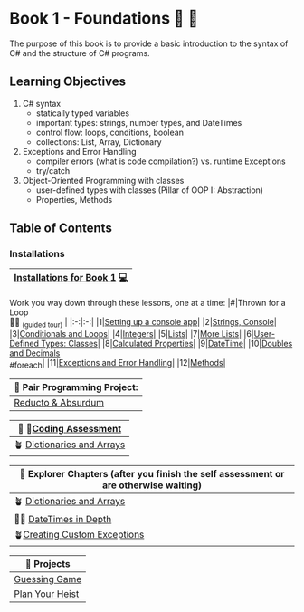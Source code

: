 # Book 1 - Foundations :nut_and_bolt: :wrench:

The purpose of this book is to provide a basic introduction to the syntax of C# and the structure of C# programs.

## Learning Objectives

1. C# syntax
    <ul>
        <li>statically typed variables</li>
        <li>important types: strings, number types, and DateTimes</li>
        <li>control flow: loops, conditions, boolean</li>
        <li>collections: List, Array, Dictionary</li>
    </ul>
1. Exceptions and Error Handling
    <ul>
        <li>compiler errors (what is code compilation?) vs. runtime Exceptions</li>
        <li>try/catch</li>
    </ul>
1. Object-Oriented Programming with classes
    <ul>
        <li>user-defined types with classes (Pillar of OOP I: Abstraction)</li>
        <li>Properties, Methods</li>
    </ul>

## Table of Contents

<!-- prettier-ignore-start -->


### Installations
|[Installations for Book 1](./chapters/book-1-installations.md) :computer:|
|--|

Work you way down through these lessons, one at a time:
|#|Thrown for a Loop <br>:football::curly_loop: <sub>(guided tour)</sub> |
|:-:|:-:|
|1|[Setting up a console app](./chapters/setting-up-console-app.md)|
|2|[Strings, Console](./chapters/interacting-with-console.md)|
|3|[Conditionals and Loops](./chapters/conditionals-and-loops.md)|
|4|[Integers](./chapters/working-with-integers.md)|
|5|[Lists](./chapters/thrown-for-a-loop-lists.md)|
|7|[More Lists](./chapters/thrown-for-a-loop-linq.md)|
|6|[User-Defined Types: Classes](./chapters/classes-intro.md)|
|8|[Calculated Properties](./chapters/classes-calculated.md)|
|9|[DateTime](./chapters/foundations-datetime.md)|
|10|[Doubles and Decimals](./chapters/doubles-and-decimals.md)<br><sub style="font-size: 0.85rem;">#foreach</sub>|
|11|[Exceptions and Error Handling](./chapters/handling-exceptions.md)|
|12|[Methods](./chapters/foundations-methods.md)|


|:page_with_curl: Pair Programming Project:|
|--|
|[Reducto & Absurdum](./chapters/reducto.md)|

|:trumpet: :page_with_curl:[Coding Assessment](./chapters/coding-self-assessment.md)|
|--|
|:potted_plant: [Dictionaries and Arrays](./chapters/book-1-extravert-collections-exploorer.md)|

|:compass: Explorer Chapters (after you finish the self assessment or are otherwise waiting)|
|--|
|:potted_plant: [Dictionaries and Arrays](./chapters/book-1-extravert-collections-explorer.md)|
|:football::curly_loop: [DateTimes in Depth](./chapters/book-1-datetimes-explorer.md)|
|:potted_plant:[Creating Custom Exceptions](./chapters/book-1-custom-exceptions-explorer.md)|


|:test_tube: Projects|
|--|
|[Guessing Game](https://github.com/nashville-software-school/bangazon-inc/blob/main/book-1-orientation/chapters/GUESSING_GAME_EXERCISE.md)|
|[Plan Your Heist](https://github.com/nashville-software-school/bangazon-inc/blob/server-side-curriculum/book-1-orientation/chapters/PLAN_YOUR_HEIST.md)|
<!-- prettier-ignore-end -->
